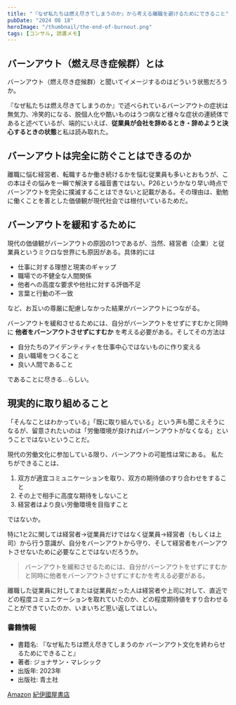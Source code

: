 ```yaml
---
title: "『なぜ私たちは燃え尽きてしまうのか』から考える離職を避けるためにできること"
pubDate: "2024 08 18"
heroImage: "/thumbnail/the-end-of-burnout.png"
tags: [コンサル, 読書メモ]
---
```


## バーンアウト（燃え尽き症候群）とは

バーンアウト（燃え尽き症候群）と聞いてイメージするのはどういう状態だろうか。

『なぜ私たちは燃え尽きてしまうのか』で述べられているバーンアウトの症状は無気力、冷笑的になる、脱個人化や酷いものはうつ病など様々な症状の連続体であると述べているが、端的にいえば、**従業員が会社を辞めるとき・辞めようと決心するときの状態**と私は読み取れた。

## バーンアウトは完全に防ぐことはできるのか

離職に悩む経営者、転職するか働き続けるかを悩む従業員も多いとおもうが、この本はその悩みを一瞬で解決する福音書ではない。P26というかなり早い時点でバーンアウトを完全に撲滅することはできないと記載がある。その理由は、勤勉に働くことを善とした価値観が現代社会では根付いているためだ。

## バーンアウトを緩和するために

現代の価値観がバーンアウトの原因の1つであるが、当然、経営者（企業）と従業員というミクロな世界にも原因がある。具体的には

- 仕事に対する理想と現実のギャップ
- 職場での不健全な人間関係
- 他者への高度な要求や他社に対する評価不足
- 言葉と行動の不一致

など、お互いの尊厳に配慮しなかった結果がバーンアウトにつながる。

バーンアウトを緩和させるためには、自分がバーンアウトをせずにすむかと同時に **他者をバーンアウトさせずにすむか** を考える必要がある。そしてその方法は

- 自分たちのアイデンティティを仕事中心ではないものに作り変える
- 良い職場をつくること
- 良い人間であること

であることに尽きる…らしい。

## 現実的に取り組めること

「そんなことはわかっている」「既に取り組んでいる」という声も聞こえそうになるが、留意されたいのは「労働環境が良ければバーンアウトがなくなる」ということではないということだ。

現代の労働文化に参加している限り、バーンアウトの可能性は常にある。
私たちができることは、

1. 双方が適宜コミュニケーションを取り、双方の期待値のすり合わせをすること
2. その上で相手に高度な期待をしないこと
3. 経営者はより良い労働環境を目指すこと

ではないか。

特に1と2に関しては経営者→従業員だけではなく従業員→経営者（もしくは上司）から行う意識が、自分をバーンアウトから守り、そして経営者をバーンアウトさせないために必要なことではないだろうか。

> バーンアウトを緩和させるためには、自分がバーンアウトをせずにすむかと同時に他者をバーンアウトさせずにすむかを考える必要がある。

離職した従業員に対してまたは従業員だった人は経営者や上司に対して、直近でどの程度コミュニケーションを取れていたのか、どの程度期待値をすり合わせることができていたのか、いまいちど思い返してほしい。

### 書籍情報

- 書籍名: 『なぜ私たちは燃え尽きてしまうのか バーンアウト文化を終わらせるためにできること』
- 著者: ジョナサン・マレシック
- 出版年: 2023年
- 出版社: 青土社

[Amazon](http://www.amazon.co.jp/dp/4791775910)
[紀伊國屋書店](https://www.kinokuniya.co.jp/f/dsg-01-9784791775910)
